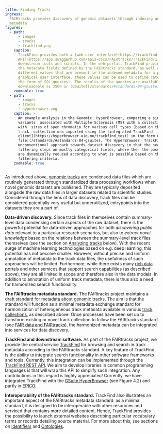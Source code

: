 ```yaml
---
title: Finding Tracks
ingress:
  FAIRtracks provides discovery of genomic datasets through indexing and search of harmonized track
  metadata
figures:
  - path:
      - images
      - tracks
      - trackfind.png
    caption:
      TrackFind provides both a [web user interface](https://trackfind.elixir.no) as well a [REST
      API](https://app.swaggerhub.com/apis-docs/FAIRtracks/TrackFind/1.0.0) to allow access by
      downstream tools and scripts. In the web portal, TrackFind provides a categorical browser of
      the metadata fields defined by the FAIRtracks standard, as well as complete lists of the
      different values that are present in the indexed metadata for a particular field. Through the
      graphical user interface, these values can be used to define categorical search queries (in
      the form of SQL queries). The results of the queries are available for browsing or
      downloadable as JSON or [GSuite](/standards/#standards-04-gsuite) formats.
    zoomable: true
  - path:
      - images
      - tracks
      - hyperbrowser.png
    caption: >
      An example analysis in the Genomic  HyperBrowser, comparing a single set of
      variants  associated with Multiple Sclerosis (MS) with a collection of tracks from BLUEPRINT
      with  sites of open chromatin for various cell types (based on the DNaseI HS assay). This
      track  collection was imported using the [integrated TrackFind
      client](https://hyperbrowser.uio.no/trackfind_test) in the form of a [GSuite metadata
      file](/standards/#standards-04-gsuite). The HyperBrowser  TrackFind client tool illustrates a
      unconventional approach towards dataset discovery in that the search consists of a series of
      filtering steps on mostly categorical fields, where the  the possible values to choose from
      are dynamically reduced according to what is possible based on the previously selected
      filtering criteria.
    zoomable: true
---
```


As introduced above, [genomic tracks](/tracks/#tracks-01-genomic-tracks) are condensed data files
which are routinely generated through standardized data processing workflows when novel genomic
datasets are published. They are typically deposited alongside the raw data files in larger datasets
related to scientific studies. Considered through the lens of data discovery, track files can be
considered potentially very useful but underutilized, entrypoints into the datasets they are a part
of.

<ui-quote-text
:quote='"Considered through the lens of data discovery, track files can be considered potentially very useful — but underutilized — entrypoints into the datasets they are a part of.  "'>
</ui-quote-text>

**Data-driven discovery.** Since track files in themselves contain summary-level data condensing
certain aspects of the raw dataset, there is the powerful potential for data-driven approaches for
both _discovering public data_ relevant to a particular research scenarios, but also to _extract
novel knowledge_ based on the relations between the summary-level track files themselves (see the
section on [Analyzing tracks](/tracks/#tracks-05-analyzing-tracks) below). With the recent surge of
machine learning technologies based on e.g. deep learning, this potential has not become smaller.
However, without precise and uniform annotation of metadata to the track data files, the usefulness
of such approaches will be limited. Furthermore, while there exists many
[rich data portals and other services](/tracks/#tracks-03-track-collections) that support search
capabilities (as described above), they are all limited in scope and therefore also in the data
models. In addition to annotation of uniform track metadata, there is thus also a need for
harmonized search functionality.

**The FAIRtracks metadata standard.** The FAIRtracks project maintains a
[draft standard for metadata about genomic tracks](/standards/#standards-01-fairtracks). The aim is
that the standard will function as a minimal metadata exchange standard for harmonization of
heterogeneous track metadata available in various
[track collections](/tracks/#tracks-03-track-collections), as described above. Once processes have
been set up to transform existing or novel track collection to follow the FAIRtracks standard (see
[FAIR data and FAIRtracks](/fair/#fair-01-fair-data-fairtracks)), the harmonized metadata can be
integrated into services for data discovery.

**TrackFind and downstream software.** As part of the FAIRtracks project, we provide the central
service [TrackFind](/services/?category=Core%20services&tags%5B0%5D=TrackFind) for browsing and
search in track metadata according to the FAIRtracks standard. A key feature of TrackFind is the
ability to integrate search functionality in other software frameworks and tools. Currently, this
integration can be implemented through the
[TrackFind REST API](https://app.swaggerhub.com/apis-docs/FAIRtracks/TrackFind/1.0.0). We aim to
develop libraries in common programming languages is that will wrap this API to simplify such
integration. Any contributions in this regard is highly appreciated! Currently, we have integrated
TrackFind with the
[GSuite HyperBrowser](/services/?category=Connected%20services&tags%5B0%5D=HyperBrowser) (see Figure
4.2) and partly in [EPICO](/services/?category=Connected%20services&tags%5B0%5D=EPICO).

**Interoperability of the FAIRtracks standard.** TrackFind also illustrates an important aspect of
the FAIRtracks metadata standard\: as a minimal standard, it is designed to be interoperable with
other resources and serviced that contains more detailed content. Hence, TrackFind provides the
possibility to launch external websites describing particular vocabulary terms or records detailing
source material. For more about this, see sections on [Identifiers](/fair/#fair-03-identifiers) and
[Ontologies](/fair/#fair-04-ontologies).
